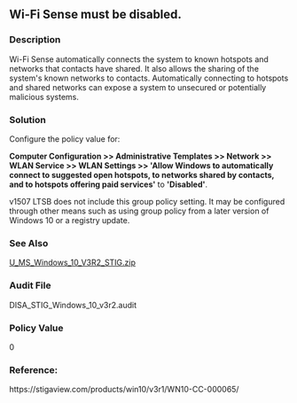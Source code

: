 <h2>Wi-Fi Sense must be disabled.</h2>

<h3>Description</h3>
<p>Wi-Fi Sense automatically connects the system to known hotspots and networks that contacts have shared. It also allows the sharing of the system's known networks to contacts. Automatically connecting to hotspots and shared networks can expose a system to unsecured or potentially malicious systems.</p>

<h3>Solution</h3>
<p>Configure the policy value for:</p>
<p><strong>Computer Configuration >> Administrative Templates >> Network >> WLAN Service >> WLAN Settings >> 'Allow Windows to automatically connect to suggested open hotspots, to networks shared by contacts, and to hotspots offering paid services'</strong> to <strong>'Disabled'</strong>.</p>

<p>v1507 LTSB does not include this group policy setting. It may be configured through other means such as using group policy from a later version of Windows 10 or a registry update.</p>

<h3>See Also</h3>
<p><a href="https://dl.dod.cyber.mil/wp-content/uploads/stigs/zip/U_MS_Windows_10_V3R2_STIG.zip">U_MS_Windows_10_V3R2_STIG.zip</a></p>

<h3>Audit File</h3>
<p>DISA_STIG_Windows_10_v3r2.audit</p>

<h3>Policy Value</h3>
<p>0</p>

<h3>Reference:</h3>
https://stigaview.com/products/win10/v3r1/WN10-CC-000065/
